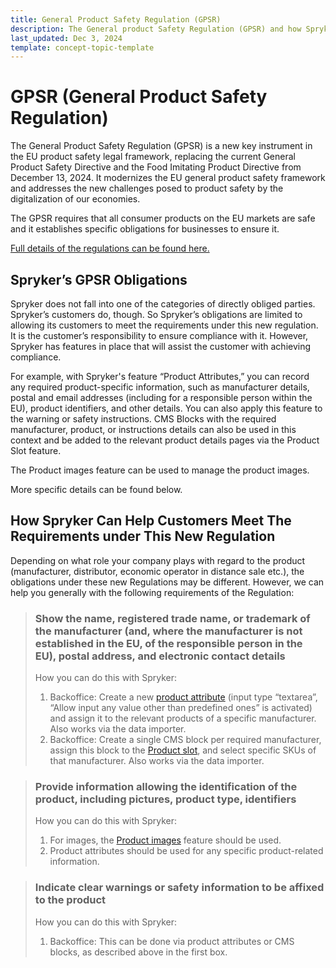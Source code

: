 ```yaml
---
title: General Product Safety Regulation (GPSR)
description: The General product Safety Regulation (GPSR) and how Spryker can help customers meet the requirements for this new regulation.
last_updated: Dec 3, 2024
template: concept-topic-template
---
```


# GPSR (General Product Safety Regulation)

The General Product Safety Regulation (GPSR) is a new key instrument in the EU product safety legal framework, replacing the current General Product Safety Directive and the Food Imitating Product Directive from December 13, 2024\. It modernizes the EU general product safety framework and addresses the new challenges posed to product safety by the digitalization of our economies.

The GPSR requires that all consumer products on the EU markets are safe and it establishes specific obligations for businesses to ensure it.

[Full details of the regulations can be found here.](https://commission.europa.eu/business-economy-euro/doing-business-eu/eu-product-safety-and-labelling/product-safety/general-product-safety-regulation_en)

## **Spryker’s GPSR Obligations**

Spryker does not fall into one of the categories of directly obliged parties. Spryker’s customers do, though. So Spryker’s obligations are limited to allowing its customers to meet the requirements under this new regulation. It is the customer’s responsibility to ensure compliance with it. However, Spryker has features in place that will assist the customer with achieving compliance.

For example, with Spryker's feature “Product Attributes,” you can record any required product-specific information, such as manufacturer details, postal and email addresses (including for a responsible person within the EU), product identifiers, and other details. You can also apply this feature to the warning or safety instructions. CMS Blocks with the required manufacturer, product, or instructions details can also be used in this context and be added to the relevant product details pages via the Product Slot feature.

The Product images feature can be used to manage the product images. 

More specific details can be found below.

## **How Spryker Can Help Customers Meet The Requirements under This New Regulation**

Depending on what role your company plays with regard to the product (manufacturer, distributor, economic operator in distance sale etc.), the obligations under these new Regulations may be different. However, we can help you generally with the following requirements of the Regulation: 

> ### Show the name, registered trade name, or trademark of the manufacturer (and, where the manufacturer is not established in the EU, of the responsible person in the EU), postal address, and electronic contact details  
>
> How you can do this with Spryker:
>
> 1. Backoffice: Create a new [product attribute](https://docs.spryker.com/docs/pbc/all/product-information-management/202410.0/base-shop/feature-overviews/product-feature-overview/product-attributes-overview.html) (input type “textarea”, “Allow input any value other than predefined ones” is activated) and assign it to the relevant products of a specific manufacturer. Also works via the data importer.
> 2. Backoffice: Create a single CMS block per required manufacturer, assign this block to the [Product slot](https://docs.spryker.com/docs/pbc/all/content-management-system/202410.0/base-shop/cms-feature-overview/templates-and-slots-overview.html#slot), and select specific SKUs of that manufacturer. Also works via the data importer.

> ### Provide information allowing the identification of the product, including pictures, product type, identifiers
> How you can do this with Spryker:
> 1. For images, the [Product images](https://docs.spryker.com/docs/pbc/all/product-information-management/202410.0/base-shop/feature-overviews/product-feature-overview/product-images-overview.html) feature should be used.
> 2. Product attributes should be used for any specific product-related information.

> ### Indicate clear warnings or safety information to be affixed to the product  
> How you can do this with Spryker: 
> 1. Backoffice: This can be done via product attributes or CMS blocks, as described above in the first box. 

